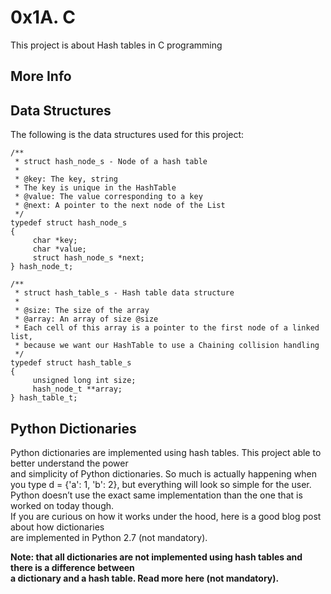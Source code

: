 # 0x1A. C

This project is about Hash tables in C programming

## More Info

Data Structures
---------------

The following is the data structures used for this project:

	/**
	 * struct hash_node_s - Node of a hash table
	 *
	 * @key: The key, string
	 * The key is unique in the HashTable
	 * @value: The value corresponding to a key
	 * @next: A pointer to the next node of the List
	 */
	typedef struct hash_node_s
	{
	     char *key;
	     char *value;
	     struct hash_node_s *next;
	} hash_node_t;
	
	/**
	 * struct hash_table_s - Hash table data structure
	 *
	 * @size: The size of the array
	 * @array: An array of size @size
	 * Each cell of this array is a pointer to the first node of a linked list,
	 * because we want our HashTable to use a Chaining collision handling
	 */
	typedef struct hash_table_s
	{
	     unsigned long int size;
	     hash_node_t **array;
	} hash_table_t;


## Python Dictionaries

Python dictionaries are implemented using hash tables. This project able to better understand the power <br>
and simplicity of Python dictionaries. So much is actually happening when you type d = {'a': 1, 'b': 2},
but everything will look so simple for the user. <br>
Python doesn’t use the exact same implementation than the one that is worked on today though. <br>
If you are curious on how it works under the hood, here is a good blog post about how dictionaries <br>
are implemented in Python 2.7 (not mandatory).

 <b> Note: <b> that all dictionaries are not implemented using hash tables and there is a difference between <br>
a dictionary and a hash table. Read more here (not mandatory).
